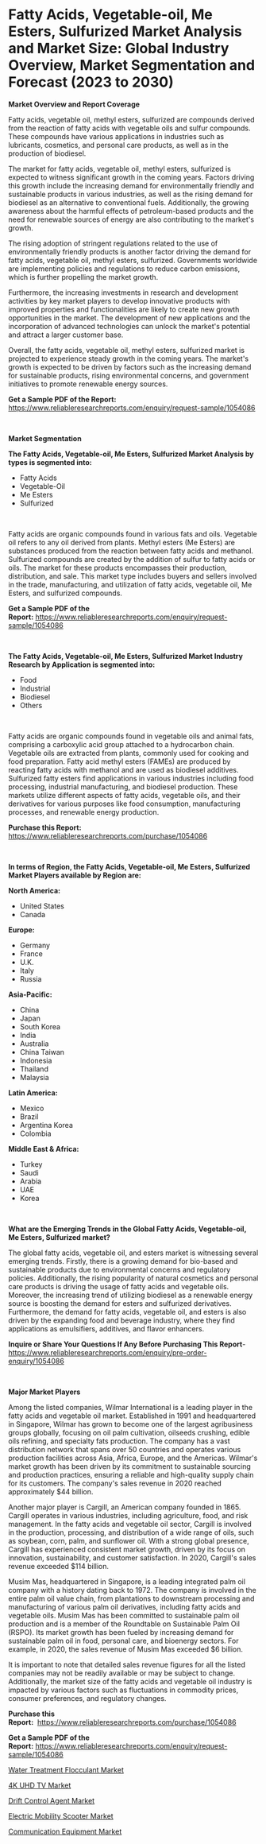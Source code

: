 <p><h1>Fatty Acids, Vegetable-oil, Me Esters, Sulfurized Market Analysis and Market Size: Global Industry Overview, Market Segmentation and Forecast (2023 to 2030)</h1></p><p><strong>Market Overview and Report Coverage</strong></p>
<p><p>Fatty acids, vegetable oil, methyl esters, sulfurized are compounds derived from the reaction of fatty acids with vegetable oils and sulfur compounds. These compounds have various applications in industries such as lubricants, cosmetics, and personal care products, as well as in the production of biodiesel.</p><p>The market for fatty acids, vegetable oil, methyl esters, sulfurized is expected to witness significant growth in the coming years. Factors driving this growth include the increasing demand for environmentally friendly and sustainable products in various industries, as well as the rising demand for biodiesel as an alternative to conventional fuels. Additionally, the growing awareness about the harmful effects of petroleum-based products and the need for renewable sources of energy are also contributing to the market's growth.</p><p>The rising adoption of stringent regulations related to the use of environmentally friendly products is another factor driving the demand for fatty acids, vegetable oil, methyl esters, sulfurized. Governments worldwide are implementing policies and regulations to reduce carbon emissions, which is further propelling the market growth.</p><p>Furthermore, the increasing investments in research and development activities by key market players to develop innovative products with improved properties and functionalities are likely to create new growth opportunities in the market. The development of new applications and the incorporation of advanced technologies can unlock the market's potential and attract a larger customer base.</p><p>Overall, the fatty acids, vegetable oil, methyl esters, sulfurized market is projected to experience steady growth in the coming years. The market's growth is expected to be driven by factors such as the increasing demand for sustainable products, rising environmental concerns, and government initiatives to promote renewable energy sources.</p></p>
<p><strong>Get a Sample PDF of the Report:</strong> <a href="https://www.reliableresearchreports.com/enquiry/request-sample/1054086">https://www.reliableresearchreports.com/enquiry/request-sample/1054086</a></p>
<p>&nbsp;</p>
<p><strong>Market Segmentation</strong></p>
<p><strong>The Fatty Acids, Vegetable-oil, Me Esters, Sulfurized Market Analysis by types is segmented into:</strong></p>
<p><ul><li>Fatty Acids</li><li>Vegetable-Oil</li><li>Me Esters</li><li>Sulfurized</li></ul></p>
<p>&nbsp;</p>
<p><p>Fatty acids are organic compounds found in various fats and oils. Vegetable oil refers to any oil derived from plants. Methyl esters (Me Esters) are substances produced from the reaction between fatty acids and methanol. Sulfurized compounds are created by the addition of sulfur to fatty acids or oils. The market for these products encompasses their production, distribution, and sale. This market type includes buyers and sellers involved in the trade, manufacturing, and utilization of fatty acids, vegetable oil, Me Esters, and sulfurized compounds.</p></p>
<p><strong>Get a Sample PDF of the Report:</strong>&nbsp;<a href="https://www.reliableresearchreports.com/enquiry/request-sample/1054086">https://www.reliableresearchreports.com/enquiry/request-sample/1054086</a></p>
<p>&nbsp;</p>
<p><strong>The Fatty Acids, Vegetable-oil, Me Esters, Sulfurized Market Industry Research by Application is segmented into:</strong></p>
<p><ul><li>Food</li><li>Industrial</li><li>Biodiesel</li><li>Others</li></ul></p>
<p>&nbsp;</p>
<p><p>Fatty acids are organic compounds found in vegetable oils and animal fats, comprising a carboxylic acid group attached to a hydrocarbon chain. Vegetable oils are extracted from plants, commonly used for cooking and food preparation. Fatty acid methyl esters (FAMEs) are produced by reacting fatty acids with methanol and are used as biodiesel additives. Sulfurized fatty esters find applications in various industries including food processing, industrial manufacturing, and biodiesel production. These markets utilize different aspects of fatty acids, vegetable oils, and their derivatives for various purposes like food consumption, manufacturing processes, and renewable energy production.</p></p>
<p><strong>Purchase this Report:</strong>&nbsp; <a href="https://www.reliableresearchreports.com/purchase/1054086">https://www.reliableresearchreports.com/purchase/1054086</a></p>
<p>&nbsp;</p>
<p><strong>In terms of Region, the Fatty Acids, Vegetable-oil, Me Esters, Sulfurized Market Players available by Region are:</strong></p>
<p>
    <p> <strong> North America: </strong>
        <ul>
            <li>United States</li>
            <li>Canada</li>
        </ul>
        </p> 
    <p> <strong> Europe: </strong>
        <ul>
            <li>Germany</li>
            <li>France</li>
            <li>U.K.</li>
            <li>Italy</li>
            <li>Russia</li>
        </ul>
        </p> 
    <p> <strong> Asia-Pacific: </strong>
        <ul>
            <li>China</li>
            <li>Japan</li>
            <li>South Korea</li>
            <li>India</li>
            <li>Australia</li>
            <li>China Taiwan</li>
            <li>Indonesia</li>
            <li>Thailand</li>
            <li>Malaysia</li>
        </ul>
        </p> 
    <p> <strong> Latin America: </strong>
        <ul>
            <li>Mexico</li>
            <li>Brazil</li>
            <li>Argentina Korea</li>
            <li>Colombia</li>
        </ul>
        </p> 
    <p> <strong> Middle East & Africa: </strong>
        <ul>
            <li>Turkey</li>
            <li>Saudi</li>
            <li>Arabia</li>
            <li>UAE</li>
            <li>Korea</li>
        </ul>
    </p>
    </p>
<p>&nbsp;</p>
<p><strong>What are the Emerging Trends in the Global Fatty Acids, Vegetable-oil, Me Esters, Sulfurized market?</strong></p>
<p><p>The global fatty acids, vegetable oil, and esters market is witnessing several emerging trends. Firstly, there is a growing demand for bio-based and sustainable products due to environmental concerns and regulatory policies. Additionally, the rising popularity of natural cosmetics and personal care products is driving the usage of fatty acids and vegetable oils. Moreover, the increasing trend of utilizing biodiesel as a renewable energy source is boosting the demand for esters and sulfurized derivatives. Furthermore, the demand for fatty acids, vegetable oil, and esters is also driven by the expanding food and beverage industry, where they find applications as emulsifiers, additives, and flavor enhancers.</p></p>
<p><strong>Inquire or Share Your Questions If Any Before Purchasing This Report</strong>- <a href="https://www.reliableresearchreports.com/enquiry/pre-order-enquiry/1054086">https://www.reliableresearchreports.com/enquiry/pre-order-enquiry/1054086</a></p>
<p>&nbsp;</p>
<p><strong>Major Market Players</strong></p>
<p><p>Among the listed companies, Wilmar International is a leading player in the fatty acids and vegetable oil market. Established in 1991 and headquartered in Singapore, Wilmar has grown to become one of the largest agribusiness groups globally, focusing on oil palm cultivation, oilseeds crushing, edible oils refining, and specialty fats production. The company has a vast distribution network that spans over 50 countries and operates various production facilities across Asia, Africa, Europe, and the Americas. Wilmar's market growth has been driven by its commitment to sustainable sourcing and production practices, ensuring a reliable and high-quality supply chain for its customers. The company's sales revenue in 2020 reached approximately $44 billion.</p><p>Another major player is Cargill, an American company founded in 1865. Cargill operates in various industries, including agriculture, food, and risk management. In the fatty acids and vegetable oil sector, Cargill is involved in the production, processing, and distribution of a wide range of oils, such as soybean, corn, palm, and sunflower oil. With a strong global presence, Cargill has experienced consistent market growth, driven by its focus on innovation, sustainability, and customer satisfaction. In 2020, Cargill's sales revenue exceeded $114 billion.</p><p>Musim Mas, headquartered in Singapore, is a leading integrated palm oil company with a history dating back to 1972. The company is involved in the entire palm oil value chain, from plantations to downstream processing and manufacturing of various palm oil derivatives, including fatty acids and vegetable oils. Musim Mas has been committed to sustainable palm oil production and is a member of the Roundtable on Sustainable Palm Oil (RSPO). Its market growth has been fueled by increasing demand for sustainable palm oil in food, personal care, and bioenergy sectors. For example, in 2020, the sales revenue of Musim Mas exceeded $6 billion.</p><p>It is important to note that detailed sales revenue figures for all the listed companies may not be readily available or may be subject to change. Additionally, the market size of the fatty acids and vegetable oil industry is impacted by various factors such as fluctuations in commodity prices, consumer preferences, and regulatory changes.</p></p>
<p><strong>Purchase this Report:</strong>&nbsp;&nbsp;<a href="https://www.reliableresearchreports.com/purchase/1054086">https://www.reliableresearchreports.com/purchase/1054086</a></p>
<p></p>
<p><strong>Get a Sample PDF of the Report:</strong>&nbsp;<a href="https://www.reliableresearchreports.com/enquiry/request-sample/1054086">https://www.reliableresearchreports.com/enquiry/request-sample/1054086</a></p>
<p><p><a href="https://github.com/rahu1501/Market-Research-Report-List-1/blob/main/water-treatment-flocculant-market.md">Water Treatment Flocculant Market</a></p><p><a href="https://medium.com/@elzaziemann1943/4k-uhd-tv-market-furnishes-information-on-market-share-market-trends-and-market-growth-98d663616c57">4K UHD TV Market</a></p><p><a href="https://github.com/rahu1503/Market-Research-Report-List-1/blob/main/drift-control-agent-market.md">Drift Control Agent Market</a></p><p><a href="https://medium.com/@soledadhane827/electric-mobility-scooter-market-furnishes-information-on-market-share-market-trends-and-market-56d6cd4f8e21">Electric Mobility Scooter Market</a></p><p><a href="https://medium.com/@minnieebert2827/communication-equipment-market-analysis-its-cagr-market-segmentation-and-global-industry-overview-d71224e4caae">Communication Equipment Market</a></p></p>